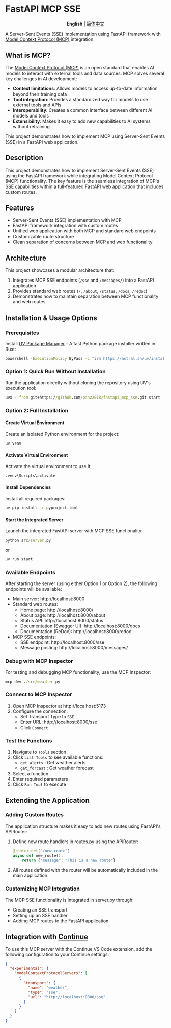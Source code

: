 # FastAPI MCP SSE

<p align="center">
  <strong>English</strong> | <a href="/README.zh-CN.md">简体中文</a>
</p>

A Server-Sent Events (SSE) implementation using FastAPI framework with [Model Context Protocol (MCP)](https://modelcontextprotocol.io/) integration.

## What is MCP?

The [Model Context Protocol (MCP)](https://modelcontextprotocol.io/) is an open standard that enables AI models to interact with external tools and data sources. MCP solves several key challenges in AI development:

- **Context limitations**: Allows models to access up-to-date information beyond their training data
- **Tool integration**: Provides a standardized way for models to use external tools and APIs
- **Interoperability**: Creates a common interface between different AI models and tools
- **Extensibility**: Makes it easy to add new capabilities to AI systems without retraining

This project demonstrates how to implement MCP using Server-Sent Events (SSE) in a FastAPI web application.

## Description

This project demonstrates how to implement Server-Sent Events (SSE) using the FastAPI framework while integrating Model Context Protocol (MCP) functionality. The key feature is the seamless integration of MCP's SSE capabilities within a full-featured FastAPI web application that includes custom routes.

## Features

- Server-Sent Events (SSE) implementation with MCP
- FastAPI framework integration with custom routes
- Unified web application with both MCP and standard web endpoints
- Customizable route structure
- Clean separation of concerns between MCP and web functionality

## Architecture

This project showcases a modular architecture that:

1. Integrates MCP SSE endpoints (`/sse` and `/messages/`) into a FastAPI application
2. Provides standard web routes (`/`, `/about`, `/status`, `/docs`, `/redoc`)
3. Demonstrates how to maintain separation between MCP functionality and web routes

## Installation & Usage Options

### Prerequisites

Install [UV Package Manager](https://docs.astral.sh/uv/) - A fast Python package installer written in Rust:

```cmd
powershell -ExecutionPolicy ByPass -c "irm https://astral.sh/uv/install.ps1 | iex"
```

### Option 1: Quick Run Without Installation

Run the application directly without cloning the repository using UV's execution tool:

```cmd
uvx --from git+https://github.com/panz2018/fastapi_mcp_sse.git start
```

### Option 2: Full Installation

#### Create Virtual Environment

Create an isolated Python environment for the project:

```cmd
uv venv
```

#### Activate Virtual Environment

Activate the virtual environment to use it:

```cmd
.venv\Scripts\activate
```

#### Install Dependencies

Install all required packages:

```cmd
uv pip install -r pyproject.toml
```

#### Start the Integrated Server

Launch the integrated FastAPI server with MCP SSE functionality:

```cmd
python src/server.py
```

or

```cmd
uv run start
```

### Available Endpoints

After starting the server (using either Option 1 or Option 2), the following endpoints will be available:

- Main server: http://localhost:8000
- Standard web routes:
  - Home page: http://localhost:8000/
  - About page: http://localhost:8000/about
  - Status API: http://localhost:8000/status
  - Documentation (Swagger UI): http://localhost:8000/docs
  - Documentation (ReDoc): http://localhost:8000/redoc
- MCP SSE endpoints:
  - SSE endpoint: http://localhost:8000/sse
  - Message posting: http://localhost:8000/messages/

### Debug with MCP Inspector

For testing and debugging MCP functionality, use the MCP Inspector:

```cmd
mcp dev ./src/weather.py
```

### Connect to MCP Inspector

1. Open MCP Inspector at http://localhost:5173
2. Configure the connection:
   - Set Transport Type to `SSE`
   - Enter URL: http://localhost:8000/sse
   - Click `Connect`

### Test the Functions

1. Navigate to `Tools` section
2. Click `List Tools` to see available functions:
   - `get_alerts` : Get weather alerts
   - `get_forcast` : Get weather forecast
3. Select a function
4. Enter required parameters
5. Click `Run Tool` to execute

## Extending the Application

### Adding Custom Routes

The application structure makes it easy to add new routes using FastAPI's APIRouter:

1. Define new route handlers in routes.py using the APIRouter:

   ```python
   @router.get("/new-route")
   async def new_route():
       return {"message": "This is a new route"}
   ```

2. All routes defined with the router will be automatically included in the main application

### Customizing MCP Integration

The MCP SSE functionality is integrated in server.py through:

- Creating an SSE transport
- Setting up an SSE handler
- Adding MCP routes to the FastAPI application

## Integration with [Continue](https://www.continue.dev/)

To use this MCP server with the Continue VS Code extension, add the following configuration to your Continue settings:

```json
{
  "experimental": {
    "modelContextProtocolServers": [
      {
        "transport": {
          "name": "weather",
          "type": "sse",
          "url": "http://localhost:8000/sse"
        }
      }
    ]
  }
}
```
